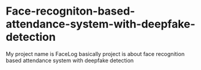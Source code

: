 # Face-recogniton-based-attendance-system-with-deepfake-detection
My project name is FaceLog basically project is about face recognition based attendance system with deepfake detection
